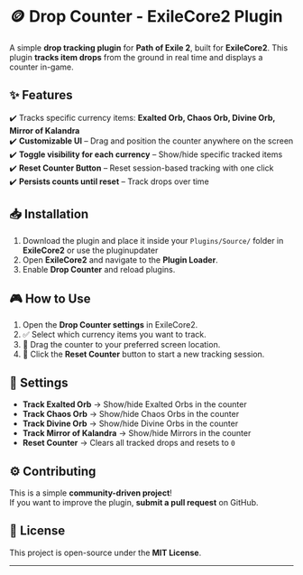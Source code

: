 # 🪙 Drop Counter - ExileCore2 Plugin

A simple **drop tracking plugin** for **Path of Exile 2**, built for **ExileCore2**. This plugin **tracks item drops** from the ground in real time and displays a counter in-game.

## ✨ Features
✔️ Tracks specific currency items: **Exalted Orb, Chaos Orb, Divine Orb, Mirror of Kalandra**  
✔️ **Customizable UI** – Drag and position the counter anywhere on the screen  
✔️ **Toggle visibility for each currency** – Show/hide specific tracked items  
✔️ **Reset Counter Button** – Reset session-based tracking with one click  
✔️ **Persists counts until reset** – Track drops over time  

## 📥 Installation
1. Download the plugin and place it inside your `Plugins/Source/` folder in **ExileCore2** or use the pluginupdater
2. Open **ExileCore2** and navigate to the **Plugin Loader**.  
3. Enable **Drop Counter** and reload plugins.  

## 🎮 How to Use
1. Open the **Drop Counter settings** in ExileCore2.  
2. ✅ Select which currency items you want to track.  
3. 💾 Drag the counter to your preferred screen location.  
4. 🔄 Click the **Reset Counter** button to start a new tracking session.  

## 🔧 Settings
- **Track Exalted Orb** → Show/hide Exalted Orbs in the counter  
- **Track Chaos Orb** → Show/hide Chaos Orbs in the counter  
- **Track Divine Orb** → Show/hide Divine Orbs in the counter  
- **Track Mirror of Kalandra** → Show/hide Mirrors in the counter  
- **Reset Counter** → Clears all tracked drops and resets to `0`  

## ⚙️ Contributing
This is a simple **community-driven project**!  
If you want to improve the plugin, **submit a pull request** on GitHub.

## 📜 License
This project is open-source under the **MIT License**.

---
